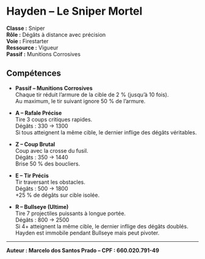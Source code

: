 
# Hayden – Le Sniper Mortel

**Classe :** Sniper  
**Rôle :** Dégâts à distance avec précision  
**Voie :** Firestarter  
**Ressource :** Vigueur  
**Passif :** Munitions Corrosives  

## Compétences

- **Passif – Munitions Corrosives**  
Chaque tir réduit l’armure de la cible de 2 % (jusqu’à 10 fois).  
Au maximum, le tir suivant ignore 50 % de l’armure.

- **A – Rafale Précise**  
Tire 3 coups critiques rapides.  
Dégâts : 330 → 1300  
Si tous atteignent la même cible, le dernier inflige des dégâts véritables.

- **Z – Coup Brutal**  
Coup avec la crosse du fusil.  
Dégâts : 350 → 1440  
Brise 50 % des boucliers.

- **E – Tir Précis**  
Tir traversant les obstacles.  
Dégâts : 500 → 1800  
+25 % de dégâts sur cible isolée.

- **R – Bullseye (Ultime)**  
Tire 7 projectiles puissants à longue portée.  
Dégâts : 800 → 2500  
Si 4+ atteignent la même cible, le dernier inflige des dégâts doublés.  
Hayden est immobile pendant Bullseye mais peut pivoter.

---

**Auteur : Marcelo dos Santos Prado – CPF : 660.020.791-49**
